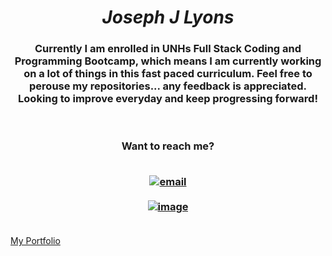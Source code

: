 


***<h1 align="center" color="red"> Joseph J Lyons </h1>***


<h3 align="center"> Currently I am enrolled in UNHs Full Stack Coding and Programming Bootcamp, which means I am currently working on a lot of things in this fast paced curriculum. Feel free to perouse my repositories... any feedback is appreciated. Looking to improve everyday and keep progressing forward! </h3> <br>

<h3 style="text-align: center"> Want to reach me?
<br>
<br>

 [![email](	https://img.shields.io/badge/Gmail-D14836?style=for-the-badge&logo=gmail&logoColor=white)][1] <br><br>
 [![image](https://img.shields.io/badge/LinkedIn-0077B5?style=for-the-badge&logo=linkedin&logoColor=white)][2] <br><br>

</h3>

[1]: mailto:josephjlyons90@gmail.com
[2]: https://www.linkedin.com/in/joseph-lyons-0a2630200/
[My Portfolio](https://josephjlyons.github.io/Responsive-Portfolio/)

<!--
**Josephjlyons/Josephjlyons** is a ✨ _special_ ✨ repository because its `README.md` (this file) appears on your GitHub profile.

Here are some ideas to get you started:

- 🔭 I’m currently working on ...
- 🌱 I’m currently learning ...
- 👯 I’m looking to collaborate on ...
- 🤔 I’m looking for help with ...
- 💬 Ask me about ...
- 📫 How to reach me: ...
- 😄 Pronouns: ...
- ⚡ Fun fact: ...
-->
